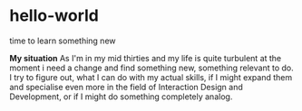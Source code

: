 # hello-world
time to learn something new

<b>My situation</b>
As I'm in my mid thirties and my life is quite turbulent at the moment i need a change and find something new, something relevant to do.
I try to figure out, what I can do with my actual skills, if I might expand them and specialise even more in the field of Interaction Design and Development, or if I might do something completely analog.
